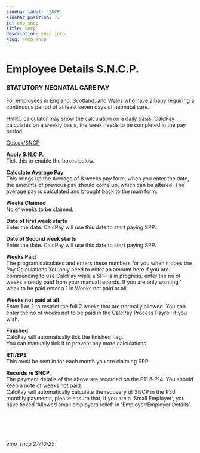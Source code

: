 ```yaml
---
sidebar_label: 'SNCP'
sidebar_position: 72
id: emp_sncp
title: sncp
description: sncp info
slug: /emp_sncp 
---
```


# Employee Details S.N.C.P.

### STATUTORY NEONATAL CARE PAY

For employees in England, Scotland, and Wales who have a baby requiring a continuous period of at least seven days of neonatal care. 

HMRC calculator may show the calculation on a daily basis, CalcPay calculates on a weekly basis, the week needs to be completed in the pay period.

<!-- [Gov.uk/SNCP](https://www.gov.uk/neonatal-care-pay){:target="_blank"} -->
<a href="https://www.gov.uk/neonatal-care-pay-leave" target="_blank" rel="noopener noreferrer">Gov.uk/SNCP</a>

**Apply S.N.C.P.**  
Tick this to enable the boxes below.

**Calculate Average Pay**  
This brings up the Average of 8 weeks pay form, when you enter the date, the amounts of previous pay should come up, which can be altered.
The average pay is calculated and brought back to the main form.

**Weeks Claimed**  
No of weeks to be claimed.

**Date of first week starts**  
Enter the date. CalcPay will use this date to start paying SPP.

**Date of Second week starts**  
Enter the date. CalcPay will use this date to start paying SPP.

**Weeks Paid**  
The program calculates and enters these numbers for you when it does the Pay Calculations.You only need to enter an amount here if you are commencing to use CalcPay while a SPP is in progress, enter the no of weeks already paid from your manual records. If you are only wanting 1 week to be paid enter a 1 in Weeks not paid at all.

**Weeks not paid at all**  
Enter 1 or 2 to restrict the full 2 weeks that are normally allowed.
You can enter the no of weeks not to be paid in the CalcPay  Process Payroll   if you wish.

**Finished**  
CalcPay will automatically tick the finished flag.  
You can manually tick it to prevent any more calculations.

**RTI/EPS**  
This must be sent in for each month you are claiming SPP.

**Records re SNCP,**  
The payment details of the above are recorded on the P11 & P14. You should keep a note of weeks not paid.  
CalcPay will automatically calculate the recovery of SNCP in the P30 monthly payments, please ensure that, if you are a 'Small Employer', you have ticked  'Allowed small employers relief' in 'Employer/Employer Details'.
<br/>
<br/>
<br/>
<br/>
<br/>
###### emp_sncp 27/10/25